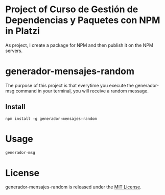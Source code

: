 # Project of Curso de Gestión de Dependencias y Paquetes con NPM in Platzi

As project, I create a package for NPM and then publish it on the NPM servers.

# generador-mensajes-random

The purpose of this project is that everytime you execute the generador-msg command in your terminal, you will receive a random message.

## Install

```npm
npm install -g generador-mensajes-random
```

# Usage

```bash
generador-msg
```

# License

generador-mensajes-random is released under the [MIT License](https://opensource.org/licenses/MIT).
